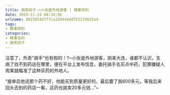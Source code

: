 ```yaml
---
title: 搞笑段子->小张是外地游客 | 糗事百科
date: 2019-11-24 00:34:56
urlname: 0815054d7f7ca320444dd75317d933a4
tags: 
- 糗事百科
categories:
- 糗事百科
- 搞笑段子
---
```

注意了，外卖“骑手”也有假的！?~小张是外地游客，刚来大连，谁都不认识，生病了找不到药店在哪里，便在平台上发布信息，委托骑手去买点中药，犯罪嫌疑人周某就瞄准了这种买药的外地人。

“接单后他说那个药不好，他能买到质量更好的，最后要了我600多元，等我后来回头去别的药店一看，这药也就卖20多元钱…”~


